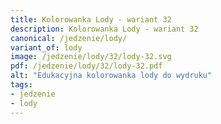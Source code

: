 ```yaml
---
title: Kolorowanka Lody - wariant 32
description: Kolorowanka Lody - wariant 32
canonical: /jedzenie/lody/
variant_of: lody
image: /jedzenie/lody/32/lody-32.svg
pdf: /jedzenie/lody/32/lody-32.pdf
alt: "Edukacyjna kolorowanka lody do wydruku"
tags:
- jedzenie
- lody
---
```

